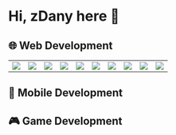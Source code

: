 # Hi, zDany here 👋

## 🌐 Web Development

<table>
  <td>
    <img src="https://cdn.jsdelivr.net/gh/devicons/devicon@latest/icons/html5/html5-original.svg" />
  </td>
  <td>
    <img src="https://cdn.jsdelivr.net/gh/devicons/devicon@latest/icons/css3/css3-original.svg" />
  </td>
  <td>
    <img src="https://cdn.jsdelivr.net/gh/devicons/devicon@latest/icons/tailwindcss/tailwindcss-original.svg" />
  </td>
  <td>
    <img src="https://cdn.jsdelivr.net/gh/devicons/devicon@latest/icons/javascript/javascript-original.svg" />
  </td>
  <td>
    <img src="https://cdn.jsdelivr.net/gh/devicons/devicon@latest/icons/typescript/typescript-original.svg" />
  </td>
  <td>
    <img src="https://cdn.jsdelivr.net/gh/devicons/devicon@latest/icons/express/express-original.svg" />
  </td>
  <td>
    <img src="https://cdn.jsdelivr.net/gh/devicons/devicon@latest/icons/react/react-original.svg" />
  </td>
  <td>
    <img src="https://cdn.jsdelivr.net/gh/devicons/devicon@latest/icons/zustand/zustand-original.svg" />
  </td>
  <td>
    <img src="https://cdn.jsdelivr.net/gh/devicons/devicon@latest/icons/nextjs/nextjs-original.svg" />
  </td>
  <td>
    <img src="https://cdn.jsdelivr.net/gh/devicons/devicon@latest/icons/socketio/socketio-original.svg" />
  </td>
</table>

## 📱 Mobile Development

## 🎮 Game Development

